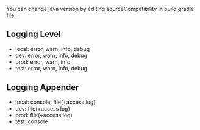 You can change java version by editing sourceCompatibility in build.gradle file.

## Logging Level
* local: error, warn, info, debug
* dev: error, warn, info, debug
* prod: error, warn, info
* test: error, warn, info, debug

## Logging Appender
* local: console, file(+access log)
* dev: file(+access log)
* prod: file(+access log)
* test: console